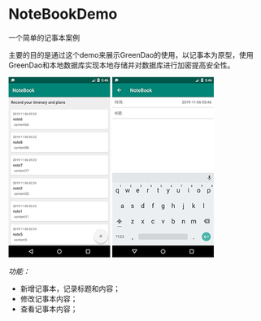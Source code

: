 # NoteBookDemo
一个简单的记事本案例<br>

主要的目的是通过这个demo来展示GreenDao的使用，以记事本为原型，使用GreenDao和本地数据库实现本地存储并对数据库进行加密提高安全性。<br>

![01](https://github.com/DonLIs/NoteBookDemo/blob/master/01.png) ![02](https://github.com/DonLIs/NoteBookDemo/blob/master/02.png)

_功能：_<br>
* 新增记事本，记录标题和内容；
* 修改记事本内容；
* 查看记事本内容；


